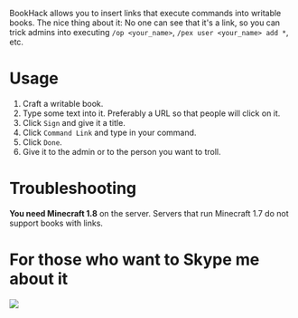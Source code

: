 BookHack allows you to insert links that execute commands into writable books. The nice thing about it: No one can see that it's a link, so you can trick admins into executing `/op <your_name>`, `/pex user <your_name> add *`, etc.

# Usage
1. Craft a writable book.
2. Type some text into it. Preferably a URL so that people will click on it.
3. Click `Sign` and give it a title.
4. Click `Command Link` and type in your command.
5. Click `Done`.
6. Give it to the admin or to the person you want to troll.

# Troubleshooting
**You need Minecraft 1.8** on the server. Servers that run Minecraft 1.7 do not support books with links.

# For those who want to Skype me about it
![](https://cloud.githubusercontent.com/assets/10100202/7282607/62dfc2c2-e931-11e4-8181-ba33f477849f.jpg)
